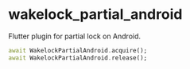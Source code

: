 # wakelock_partial_android

Flutter plugin for partial lock on Android.

```dart
await WakelockPartialAndroid.acquire();
await WakelockPartialAndroid.release();
```
